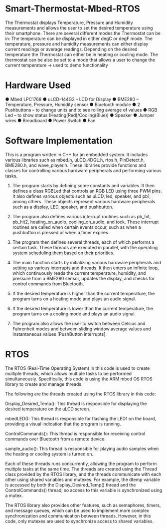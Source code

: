 # Smart-Thermostat-Mbed-RTOS

The Thermostat displays Temperature, Pressure and Humidity measurements and allows the user to set the desired temperature using their smartphone. There are several different modes the Thermostat can be in:
The temperature can be displayed in either degC or degF mode.
The temperature, pressure and humidity measurements can either display current readings or average readings.
Depending on the desired temperature the Thermostat can either be in heating or cooling mode.
The thermostat can be also be set to a mode that allows a user to change the current temperature -> used to demo functionality

# Hardware Used
● Mbed LPC1768
● uLCD-144G2 – LCD for Display
● BME280 – Temperature, Pressure, Humidity sensor
● Bluetooth module
● 2 Pushbuttons – to change units and to see rolling average of values
● RGB Led – to show status (Heating(Red)/Cooling(Blue))
● Speaker
● Jumper wires
● Breadboard
● Power Switch
● Fan

# Software Implementation

This is a program written in C++ for an embedded system. It includes various libraries such as mbed.h, uLCD_4DGL.h, rtos.h, PinDetect.h, BME280.h, and wave_player.h. These libraries provide functions and classes for controlling various hardware peripherals and performing various tasks.

1. The program starts by defining some constants and variables. It then defines a class RGBLed that controls an RGB LED using three PWM pins. It also defines various objects such as uLCD, led, speaker, and pb1, among others. These objects represent various hardware peripherals such as a display, LED, speaker, and pushbutton.

2. The program also defines various interrupt routines such as pb_hit, pb_hit2, heating_on_audio, cooling_on_audio, and tock. These interrupt routines are called when certain events occur, such as when a pushbutton is pressed or when a timer expires.

3. The program then defines several threads, each of which performs a certain task. These threads are executed in parallel, with the operating system scheduling them based on their priorities.

4. The main function starts by initializing various hardware peripherals and setting up various interrupts and threads. It then enters an infinite loop, which continuously reads the current temperature, humidity, and pressure from a BME280 sensor, updates the display, and checks for control commands from Bluetooth.

5. If the desired temperature is higher than the current temperature, the program turns on a heating mode and plays an audio signal.

6. If the desired temperature is lower than the current temperature, the program turns on a cooling mode and plays an audio signal.

7. The program also allows the user to switch between Celsius and Fahrenheit modes and between sliding window average values and instantaneous values [PushButton interrupts].

# RTOS

The RTOS (Real-Time Operating System) in this code is used to create multiple threads, which allows multiple tasks to be performed simultaneously. Specifically, this code is using the ARM mbed OS RTOS library to create and manage threads.

The following are the threads created using the RTOS library in this code:

Display_Desired_Temp(): This thread is responsible for displaying the desired temperature on the uLCD screen.

mbedLED(): This thread is responsible for flashing the LED1 on the board, providing a visual indication that the program is running.

ControlCommands(): This thread is responsible for receiving control commands over Bluetooth from a remote device.

sample_audio(): This thread is responsible for playing audio samples when the heating or cooling system is turned on.

Each of these threads runs concurrently, allowing the program to perform multiple tasks at the same time. The threads are created using the Thread class provided by the RTOS library, and the threads communicate with each other using shared variables and mutexes. For example, the dtemp variable is accessed by both the Display_Desired_Temp() thread and the ControlCommands() thread, so access to this variable is synchronized using a mutex.

The RTOS library also provides other features, such as semaphores, timers, and message queues, which can be used to implement more complex synchronization and communication between threads. However, in this code, only mutexes are used to synchronize access to shared variables.
